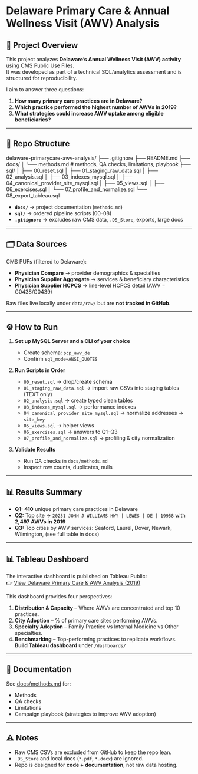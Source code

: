 # Delaware Primary Care & Annual Wellness Visit (AWV) Analysis

## 📌 Project Overview
This project analyzes **Delaware’s Annual Wellness Visit (AWV) activity** using CMS Public Use Files.  
It was developed as part of a technical SQL/analytics assessment and is structured for reproducibility.

I aim to answer three questions:
1. **How many primary care practices are in Delaware?**  
2. **Which practice performed the highest number of AWVs in 2019?**  
3. **What strategies could increase AWV uptake among eligible beneficiaries?**

---

## 📂 Repo Structure

delaware-primarycare-awv-analysis/
├── .gitignore
├── README.md
├── docs/
│ └── methods.md # methods, QA checks, limitations, playbook
├── sql/
│ ├── 00_reset.sql
│ ├── 01_staging_raw_data.sql
│ ├── 02_analysis.sql
│ ├── 03_indexes_mysql.sql
│ ├── 04_canonical_provider_site_mysql.sql
│ ├── 05_views.sql
│ ├── 06_exercises.sql
│ └── 07_profile_and_normalize.sql
└── 08_export_tableau.sql


- **`docs/`** → project documentation (`methods.md`)  
- **`sql/`** → ordered pipeline scripts (00-08)  
- **`.gitignore`** → excludes raw CMS data, `.DS_Store`, exports, large docs  

---

## 🗂️ Data Sources
CMS PUFs (filtered to Delaware):
- **Physician Compare** → provider demographics & specialties  
- **Physician Supplier Aggregate** → services & beneficiary characteristics  
- **Physician Supplier HCPCS** → line-level HCPCS detail (AWV = G0438/G0439)  

Raw files live locally under `data/raw/` but are **not tracked in GitHub**.

---

## ⚙️ How to Run
1. **Set up MySQL Server and a CLI of your choice**  
   - Create schema: `pcp_awv_de`  
   - Confirm `sql_mode=ANSI_QUOTES`

2. **Run Scripts in Order**  
   - `00_reset.sql` → drop/create schema  
   - `01_staging_raw_data.sql` → import raw CSVs into staging tables (TEXT only)  
   - `02_analysis.sql` → create typed clean tables  
   - `03_indexes_mysql.sql` → performance indexes  
   - `04_canonical_provider_site_mysql.sql` → normalize addresses → `site_key`  
   - `05_views.sql` → helper views  
   - `06_exercises.sql` → answers to Q1–Q3  
   - `07_profile_and_normalize.sql` → profiling & city normalization  

3. **Validate Results**  
   - Run QA checks in `docs/methods.md`  
   - Inspect row counts, duplicates, nulls  

---

## 📊 Results Summary
- **Q1:** **410** unique primary care practices in Delaware  
- **Q2:** Top site → `20251 JOHN J WILLIAMS HWY | LEWES | DE | 19958` with **2,497 AWVs in 2019**  
- **Q3:** Top cities by AWV services: Seaford, Laurel, Dover, Newark, Wilmington, (see full table in docs)  

---

## 📊 Tableau Dashboard

The interactive dashboard is published on Tableau Public:  
👉 [View Delaware Primary Care & AWV Analysis (2019)](https://public.tableau.com/app/profile/raphael.dibo.epingo.jr/viz/DelawarePrimaryCareAnnualWellnessVisitAnalysis2019/DelawarePrimaryCareAnnualWellnessVisitAnalysis2019)

This dashboard provides four perspectives:
1. **Distribution & Capacity** – Where AWVs are concentrated and top 10 practices.  
2. **City Adoption** – % of primary care sites performing AWVs.  
3. **Specialty Adoption** – Family Practice vs Internal Medicine vs Other specialties.  
4. **Benchmarking** – Top-performing practices to replicate workflows.  
**Build Tableau dashboard** under `/dashboards/`  

---

## 📖 Documentation
See [docs/methods.md](docs/methods.md) for:
- Methods  
- QA checks  
- Limitations  
- Campaign playbook (strategies to improve AWV adoption)  

---

## ⚠️ Notes
- Raw CMS CSVs are excluded from GitHub to keep the repo lean.  
- `.DS_Store` and local docs (`*.pdf`, `*.docx`) are ignored.  
- Repo is designed for **code + documentation**, not raw data hosting.
